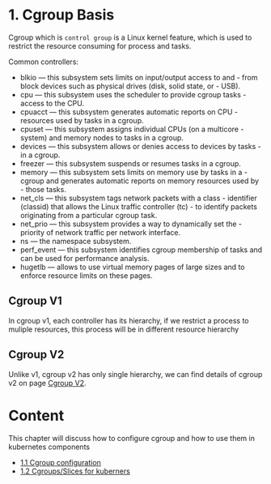 # 1. Cgroup Basis


Cgroup which is `control group`  is a Linux kernel feature, which is used to restrict the resource consuming for process and tasks.


Common controllers:

- blkio — this subsystem sets limits on input/output access to and - from block devices such as physical drives (disk, solid state, or - USB).
- cpu — this subsystem uses the scheduler to provide cgroup tasks - access to the CPU.
- cpuacct — this subsystem generates automatic reports on CPU - resources used by tasks in a cgroup.
- cpuset — this subsystem assigns individual CPUs (on a multicore - system) and memory nodes to tasks in a cgroup.
- devices — this subsystem allows or denies access to devices by tasks - in a cgroup.
- freezer — this subsystem suspends or resumes tasks in a cgroup.
- memory — this subsystem sets limits on memory use by tasks in a - cgroup and generates automatic reports on memory resources used by - those tasks.
- net_cls — this subsystem tags network packets with a class - identifier (classid) that allows the Linux traffic controller (tc) - to identify packets originating from a particular cgroup task.
- net_prio — this subsystem provides a way to dynamically set the - priority of network traffic per network interface.
- ns — the namespace subsystem.
- perf_event — this subsystem identifies cgroup membership of tasks and can be used for performance analysis. 
- hugetlb — allows to use virtual memory pages of large sizes and to enforce resource limits on these pages. 


## Cgroup V1

In cgroup v1, each  controller has its hierarchy, if we restrict a process to muliple resources, this process will be in different resource hierarchy   

## Cgroup V2
Unlike v1, cgroup v2 has only single hierarchy, we can find details of cgroup v2 on page [Cgroup V2](https://www.kernel.org/doc/Documentation/cgroup-v2.txt).



# Content

This chapter will discuss how to configure cgroup and how to use them in kubernetes components
  - [1.1 Cgroup configuration](Config.md)
  - [1.2 Cgroups/Slices for kuberners](Cgroups.md)
